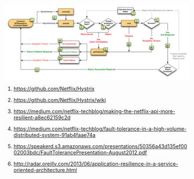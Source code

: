 ![hystric circuit breaker](./img/hystrix-circuit-breaker.png)


1) https://github.com/Netflix/Hystrix

2) https://github.com/Netflix/Hystrix/wiki

3) https://medium.com/netflix-techblog/making-the-netflix-api-more-resilient-a8ec62159c2d

4) https://medium.com/netflix-techblog/fault-tolerance-in-a-high-volume-distributed-system-91ab4faae74a

5) https://speakerd.s3.amazonaws.com/presentations/50356a43d135ef0002003bdc/FaultTolerancePresentation-August2012.pdf

6) http://radar.oreilly.com/2013/06/application-resilience-in-a-service-oriented-architecture.html



